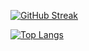 [![GitHub Streak](https://github-readme-streak-stats.herokuapp.com?user=VladimirShalamanov&theme=outrun&border_radius=10&date_format=j%20M%5B%20Y%5D&card_width=500)](https://git.io/streak-stats)

[![Top Langs](https://github-readme-stats.vercel.app/api/top-langs/?username=VladimirShalamanov&langs_count=8&card_width=500&border_radius=10&layout=compact&theme=neon)](https://github.com/anuraghazra/github-readme-stats)
